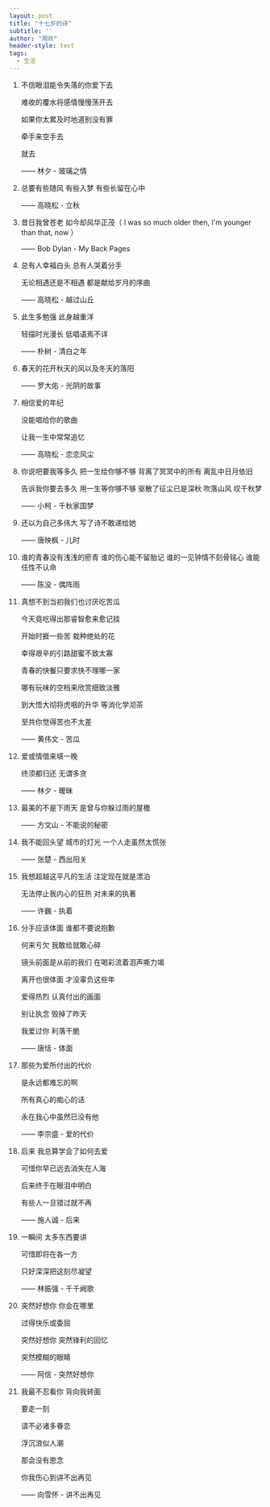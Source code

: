 ```yaml
---
layout: post
title: "十七岁的诗"
subtitle: ''
author: "周欢"
header-style: text
tags:
  - 生活
---
```


1. 不信眼泪能令失落的你爱下去

    难收的覆水将感情慢慢荡开去

    如果你太累及时地道别没有罪

    牵手来空手去

    就去

    —— 林夕 - 玻璃之情

2. 总要有些随风 有些入梦 有些长留在心中

    —— 高晓松 - 立秋

3. 昔日我曾苍老 如今却风华正茂（ I was so much older then, I'm younger than that, now ）

    —— Bob Dylan - My Back Pages

4. 总有人幸福白头 总有人哭着分手

    无论相遇还是不相遇 都是献给岁月的序曲

    —— 高晓松 - 越过山丘

5. 此生多勉强 此身越重洋

    轻描时光漫长 低唱语焉不详

    —— 朴树 - 清白之年

6. 春天的花开秋天的风以及冬天的落阳

    —— 罗大佑 - 光阴的故事

7. 相信爱的年纪

    没能唱给你的歌曲

    让我一生中常常追忆

    —— 高晓松 - 恋恋风尘

8. 你说吧要我等多久 把一生给你够不够 背离了冥冥中的所有 离乱中日月依旧

    告诉我你要去多久 用一生等你够不够 驱散了征尘已是深秋 吹落山风 叹千秋梦

    —— 小柯 - 千秋家国梦

9. 还以为自己多伟大 写了诗不敢递给她

    —— 唐映枫 - 儿时

10. 谁的青春没有浅浅的瘀青 谁的伤心能不留胎记 谁的一见钟情不刻骨铭心 谁能任性不认命

    —— 陈没 - 偶阵雨

11. 真想不到当初我们也讨厌吃苦瓜

    今天竟吃得出那睿智愈来愈记挂

    开始时捱一些苦 栽种绝处的花

    幸得艰辛的引路甜蜜不致太寡

    青春的快餐只要求快不理哪一家

    哪有玩味的空档来欣赏细致淡雅

    到大悟大彻将虎咽的升华 等消化学沏茶

    至共你觉得苦也不太差

    —— 黄伟文 - 苦瓜

12. 爱或情借来填一晚

    终须都归还 无谓多贪

    —— 林夕 - 暧昧

13. 最美的不是下雨天 是曾与你躲过雨的屋檐

    —— 方文山 - 不能说的秘密

14. 我不能回头望 城市的灯光 一个人走虽然太慌张

    —— 张楚 - 西出阳关

15. 我想超越这平凡的生活 注定现在就是漂泊

    无法停止我内心的狂热 对未来的执著

    —— 许巍 - 执着

16. 分手应该体面 谁都不要说抱歉

    何来亏欠 我敢给就敢心碎

    镜头前面是从前的我们 在喝彩流着泪声嘶力竭

    离开也很体面 才没辜负这些年

    爱得热烈 认真付出的画面

    别让执念 毁掉了昨天

    我爱过你 利落干脆

    —— 唐恬 - 体面

17. 那些为爱所付出的代价

    是永远都难忘的啊

    所有真心的痴心的话

    永在我心中虽然已没有他

    —— 李宗盛 - 爱的代价

18. 后来 我总算学会了如何去爱

    可惜你早已远去消失在人海

    后来终于在眼泪中明白

    有些人一旦错过就不再

    —— 施人诚 - 后来

19. 一瞬间 太多东西要讲

    可惜即将在各一方

    只好深深把这刻尽凝望

    —— 林振强 - 千千阙歌

20. 突然好想你 你会在哪里

    过得快乐或委屈

    突然好想你 突然锋利的回忆

    突然模糊的眼睛

    —— 阿信 - 突然好想你

21. 我最不忍看你
    背向我转面

    要走一刻

    请不必诸多眷恋

    浮沉浪似人潮

    那会没有思念

    你我伤心到讲不出再见

    —— 向雪怀 - 讲不出再见
